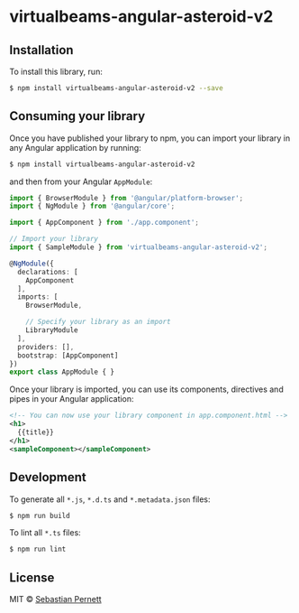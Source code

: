# virtualbeams-angular-asteroid-v2

## Installation

To install this library, run:

```bash
$ npm install virtualbeams-angular-asteroid-v2 --save
```

## Consuming your library

Once you have published your library to npm, you can import your library in any Angular application by running:

```bash
$ npm install virtualbeams-angular-asteroid-v2
```

and then from your Angular `AppModule`:

```typescript
import { BrowserModule } from '@angular/platform-browser';
import { NgModule } from '@angular/core';

import { AppComponent } from './app.component';

// Import your library
import { SampleModule } from 'virtualbeams-angular-asteroid-v2';

@NgModule({
  declarations: [
    AppComponent
  ],
  imports: [
    BrowserModule,

    // Specify your library as an import
    LibraryModule
  ],
  providers: [],
  bootstrap: [AppComponent]
})
export class AppModule { }
```

Once your library is imported, you can use its components, directives and pipes in your Angular application:

```xml
<!-- You can now use your library component in app.component.html -->
<h1>
  {{title}}
</h1>
<sampleComponent></sampleComponent>
```

## Development

To generate all `*.js`, `*.d.ts` and `*.metadata.json` files:

```bash
$ npm run build
```

To lint all `*.ts` files:

```bash
$ npm run lint
```

## License

MIT © [Sebastian Pernett](mailto:spernett@virtualbeams.com)
